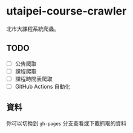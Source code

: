 # utaipei-course-crawler

北市大課程系統爬蟲。

## TODO

- [ ] 公告爬取
- [ ] 課程爬取
- [ ] 課程時間表爬取
- [ ] GitHub Actions 自動化

## 資料

你可以切換到 `gh-pages` 分支查看或下載抓取的資料
